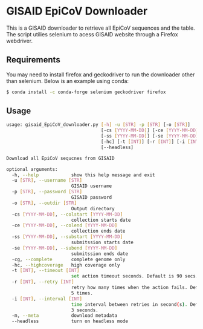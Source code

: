 # GISAID EpiCoV Downloader

This is a GISAID downloader to retrieve all EpiCoV sequences and the table. The script utilies selenium to acess GISAID website through a Firefox webdriver.

## Requirements
You may need to install firefox and geckodriver to run the downloader other than selenium. Below is an example using conda:

```bash
$ conda install -c conda-forge selenium geckodriver firefox
```

## Usage
```bash
usage: gisaid_EpiCoV_downloader.py [-h] -u [STR] -p [STR] [-o [STR]]
                                   [-cs [YYYY-MM-DD]] [-ce [YYYY-MM-DD]]
                                   [-ss [YYYY-MM-DD]] [-se [YYYY-MM-DD]] [-cg]
                                   [-hc] [-t [INT]] [-r [INT]] [-i [INT]] [-m]
                                   [--headless]

Download all EpiCoV sequcnes from GISAID

optional arguments:
  -h, --help            show this help message and exit
  -u [STR], --username [STR]
                        GISAID username
  -p [STR], --password [STR]
                        GISAID password
  -o [STR], --outdir [STR]
                        Output directory
  -cs [YYYY-MM-DD], --colstart [YYYY-MM-DD]
                        collection starts date
  -ce [YYYY-MM-DD], --colend [YYYY-MM-DD]
                        collection ends date
  -ss [YYYY-MM-DD], --substart [YYYY-MM-DD]
                        submitssion starts date
  -se [YYYY-MM-DD], --subend [YYYY-MM-DD]
                        submitssion ends date
  -cg, --complete       complete genome only
  -hc, --highcoverage   high coverage only
  -t [INT], --timeout [INT]
                        set action timeout seconds. Default is 90 secs.
  -r [INT], --retry [INT]
                        retry how many times when the action fails. Default is
                        5 times.
  -i [INT], --interval [INT]
                        time interval between retries in second(s). Default is
                        3 seconds.
  -m, --meta            download metadata
  --headless            turn on headless mode
```
